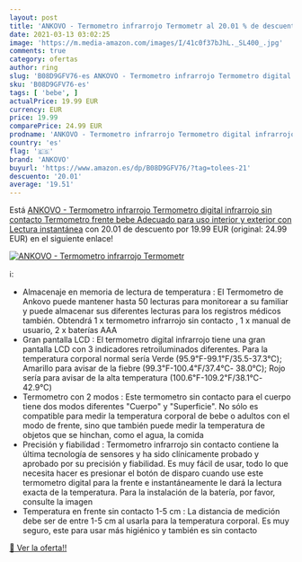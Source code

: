 ```yaml
---
layout: post
title: 'ANKOVO - Termometro infrarrojo Termometr al 20.01 % de descuento'
date: 2021-03-13 03:02:25
image: 'https://m.media-amazon.com/images/I/41c0f37bJhL._SL400_.jpg'
comments: true
category: ofertas
author: ring
slug: 'B08D9GFV76-es ANKOVO - Termometro infrarrojo Termometro digital...'
sku: 'B08D9GFV76-es'
tags: [ 'bebe', ]
actualPrice: 19.99 EUR
currency: EUR
price: 19.99
comparePrice: 24.99 EUR
prodname: 'ANKOVO - Termometro infrarrojo Termometro digital infrarrojo sin contacto  Termometro frente bebe Adecuado para uso interior y exterior con Lectura instantánea'
country: 'es'
flag: '🇪🇸'
brand: 'ANKOVO'
buyurl: 'https://www.amazon.es/dp/B08D9GFV76/?tag=tolees-21'
descuento: '20.01'
average: '19.51'
---
```


Está [ANKOVO - Termometro infrarrojo Termometro digital infrarrojo sin contacto  Termometro frente bebe Adecuado para uso interior y exterior con Lectura instantánea](https://www.amazon.es/dp/B08D9GFV76/?tag=tolees-21) con 20.01 de descuento por 19.99 EUR (original: 24.99 EUR) en el siguiente enlace!

[![ANKOVO - Termometro infrarrojo Termometr](https://m.media-amazon.com/images/I/41c0f37bJhL._SL400_.jpg)](https://www.amazon.es/dp/B08D9GFV76/?tag=tolees-21)

ℹ️:

- Almacenaje en memoria de lectura de temperatura : El Termometro de Ankovo puede mantener hasta 50 lecturas para monitorear a su familiar y puede almacenar sus diferentes lecturas para los registros médicos también. Obtendrá 1 x termometro infrarrojo sin contacto , 1 x manual de usuario, 2 x baterías AAA
- Gran pantalla LCD : El termometro digital infrarrojo tiene una gran pantalla LCD con 3 indicadores retroiluminados diferentes. Para la temperatura corporal normal sería Verde (95.9℉-99.1℉/35.5-37.3℃); Amarillo para avisar de la fiebre (99.3℉-100.4℉/37.4℃- 38.0℃); Rojo sería para avisar de la alta temperatura (100.6℉-109.2℉/38.1℃- 42.9℃)
- Termometro con 2 modos : Este termometro sin contacto para el cuerpo tiene dos modos diferentes "Cuerpo" y "Superficie". No sólo es compatible para medir la temperatura corporal de bebe o adultos con el modo de frente, sino que también puede medir la temperatura de objetos que se hinchan, como el agua, la comida
- Precisión y fiabilidad : Termometro infrarrojo sin contacto contiene la última tecnología de sensores y ha sido clínicamente probado y aprobado por su precisión y fiabilidad. Es muy fácil de usar, todo lo que necesita hacer es presionar el botón de disparo cuando use este termometro digital para la frente e instantáneamente le dará la lectura exacta de la temperatura. Para la instalación de la batería, por favor, consulte la imagen
- Temperatura en frente sin contacto 1-5 cm : La distancia de medición debe ser de entre 1-5 cm al usarla para la temperatura corporal. Es muy seguro, este para usar más higiénico y también es sin contacto

[🛒 Ver la oferta!!](https://www.amazon.es/dp/B08D9GFV76/?tag=tolees-21)
